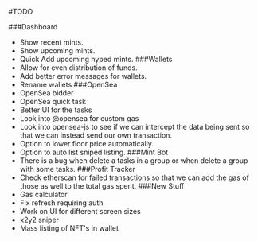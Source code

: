 #TODO

###Dashboard
  * Show recent mints.
  * Show upcoming mints.
  * Quick Add upcoming hyped mints.
###Wallets
  * Allow for even distribution of funds.
  * Add better error messages for wallets.
  * Rename wallets
###OpenSea
  * OpenSea bidder
  * OpenSea quick task
  * Better UI for the tasks
  * Look into @opensea for custom gas
  * Look into opensea-js to see if we can intercept the data being sent so that we can instead send our own transaction.
  * Option to lower floor price automatically.
  * Option to auto list sniped listing.
###Mint Bot
  * There is a bug when delete a tasks in a group or when delete a group with some tasks.
###Profit Tracker
  * Check etherscan for failed transactions so that we can add the gas of those as well to the total gas spent.
###New Stuff
  * Gas calculator
  * Fix refresh requiring auth
  * Work on UI for different screen sizes
  * x2y2 sniper
  * Mass listing of NFT's in wallet